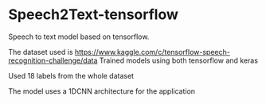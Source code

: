 # Speech2Text-tensorflow
Speech to text model based on tensorflow.

The dataset used is https://www.kaggle.com/c/tensorflow-speech-recognition-challenge/data
Trained models using both tensorflow and keras

Used 18 labels from the whole dataset

The model uses a 1DCNN architecture for the application
